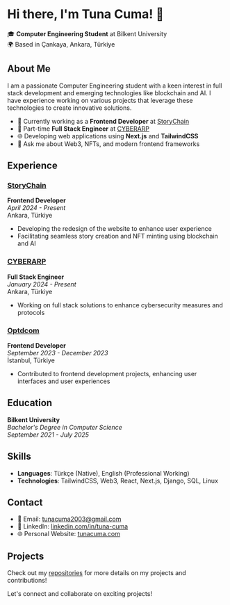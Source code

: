 # Hi there, I'm Tuna Cuma! 👋

🎓 **Computer Engineering Student** at Bilkent University  
🌍 Based in Çankaya, Ankara, Türkiye

## About Me

I am a passionate Computer Engineering student with a keen interest in full stack development and emerging technologies like blockchain and AI. I have experience working on various projects that leverage these technologies to create innovative solutions.

- 🔭 Currently working as a **Frontend Developer** at [StoryChain](https://storychain.ai)
- 💼 Part-time **Full Stack Engineer** at [CYBERARP](https://cyberarp.com)
- 🌐 Developing web applications using **Next.js** and **TailwindCSS**
- 💬 Ask me about Web3, NFTs, and modern frontend frameworks

## Experience

### [StoryChain](https://storychain.ai)
**Frontend Developer**  
*April 2024 - Present*  
Ankara, Türkiye

- Developing the redesign of the website to enhance user experience
- Facilitating seamless story creation and NFT minting using blockchain and AI

### [CYBERARP](https://cyberarp.com)
**Full Stack Engineer**  
*January 2024 - Present*  
Ankara, Türkiye

- Working on full stack solutions to enhance cybersecurity measures and protocols

### [Optdcom](https://optdcom.com)
**Frontend Developer**  
*September 2023 - December 2023*  
İstanbul, Türkiye

- Contributed to frontend development projects, enhancing user interfaces and user experiences

## Education

**Bilkent University**  
*Bachelor's Degree in Computer Science*  
*September 2021 - July 2025*

## Skills

- **Languages**: Türkçe (Native), English (Professional Working)
- **Technologies**: TailwindCSS, Web3, React, Next.js, Django, SQL, Linux

## Contact

- 📧 Email: [tunacuma2003@gmail.com](mailto:tunacuma2003@gmail.com)
- 💼 LinkedIn: [linkedin.com/in/tuna-cuma](https://www.linkedin.com/in/tuna-cuma)
- 🌐 Personal Website: [tunacuma.com](https://tunacuma.com)

## Projects

Check out my [repositories](https://github.com/tunacuma) for more details on my projects and contributions!

Let's connect and collaborate on exciting projects!

